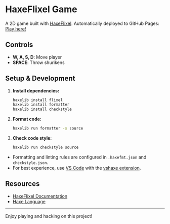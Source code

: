 # HaxeFlixel Game

A 2D game built with [HaxeFlixel](https://haxeflixel.com/). Automatically deployed to GitHub Pages: [Play here!](https://forbrig.github.io/HaxeFlixel-Game/)

## Controls

- **W, A, S, D**: Move player
- **SPACE**: Throw shurikens

## Setup & Development

1. **Install dependencies:**
   ```sh
   haxelib install flixel
   haxelib install formatter
   haxelib install checkstyle
   ```
2. **Format code:**
   ```sh
   haxelib run formatter -s source
   ```
3. **Check code style:**
   ```sh
   haxelib run checkstyle source
   ```

- Formatting and linting rules are configured in `.haxefmt.json` and `checkstyle.json`.
- For best experience, use [VS Code](https://code.visualstudio.com/) with the [vshaxe extension](https://marketplace.visualstudio.com/items?itemName=nadako.vshaxe).

## Resources

- [HaxeFlixel Documentation](https://haxeflixel.com/documentation/)
- [Haxe Language](https://haxe.org/documentation/introduction/)

---

Enjoy playing and hacking on this project!
